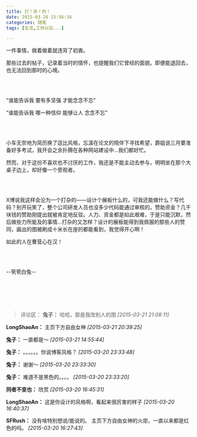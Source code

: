 ```yaml
---
title: 打！杂！的！
date: 2015-03-20 15:56:34
categories: 随笔
tags: [生活,工作以后...]

---
```

一件事情，做着做着就违背了初衷。

那些过去的帖子，记录着当时的情怀，也提醒我们它曾经的面貌。即便能退回去，也无法回到那时的心境。

<br /><br />

“谁能告诉我 要有多坚强 才能念念不忘”

“谁能告诉我 哪一种信仰 能够让人 念念不忘”

<br /><br />

小车无奈地为简历换了逗比风格，忘溪在论文的陪伴下寻找希望，爵姐说三月要准备好多考试，我开会之余扑腾在各种网站建设中...我们都好忙。

然而，对于这份不喜欢也不讨厌的工作，我还是不能主动去参与，明明坐在那个大桌子边上，却好像一个旁观者。

<br /><br />

X博说我这样会沦为一个打杂的——设计个展板什么的，可我还能做什么？写代码？别开玩笑了，整个公司研发人员也没多少代码能通过审核的。赞助资金？几千块钱的赞助刚提出就被肯定地反驳。人力、资金都是如此艰难，于是只能沉默，然后做些力所能及的事情...打杂的又怎样？设计的展板能得到我佩服的那些人的赞同，画出的图被刷成十米长在座的都能看到，我觉得开心啊！

如此的人在曹营心在汉！

<br /><br />

--茕茕白兔--

<br /><br />
---
>评论区：
>**兔子：** 哈哈，那是我改别人的图  *[2015-03-21 21:08:11]*
>
**LongShaoAn：** 主页下方自由女神  *[2015-03-21 20:39:25]*
>
**兔子：** 一直都是～  *[2015-03-21 14:55:44]*
>
**兔子：** 。。。。。。你说博客风格？  *[2015-03-20 23:33:48]*
>
**兔子：** 谢谢～  *[2015-03-20 23:33:30]*
>
**兔子：** 难道不是黑色的。。。。  *[2015-03-20 23:33:20]*
>
**同者不变也：** 欣赏  *[2015-03-20 16:45:31]*
>
**LongShaoAn：** 这是你设计的风格啊，看起来很厉害的样子  *[2015-03-20 16:40:37]*
>
**SFRush：** 没有啥特别想说/能说的。 主页下方自由女神的火炬，一直以来都是红色的吗。  *[2015-03-20 16:27:43]*
>
